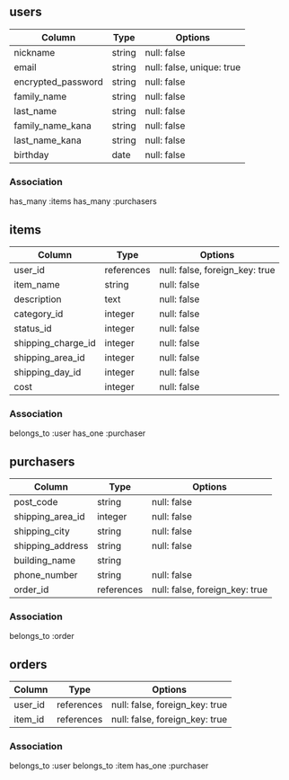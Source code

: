 ## users

|Column              |Type    |Options                    |
|--------------------|--------|---------------------------|
| nickname           | string | null: false               |
| email              | string | null: false, unique: true |
| encrypted_password | string | null: false               |
| family_name        | string | null: false               |
| last_name          | string | null: false               |
| family_name_kana   | string | null: false               |
| last_name_kana     | string | null: false               |
| birthday           | date   | null: false               |


### Association
has_many :items
has_many :purchasers


## items

|Column               |Type        |Options                         |
|---------------------|------------|--------------------------------|
| user_id             | references | null: false, foreign_key: true |
| item_name           | string     | null: false                    |
| description         | text       | null: false                    |
| category_id         | integer    | null: false                    |
| status_id           | integer    | null: false                    |
| shipping_charge_id  | integer    | null: false                    |
| shipping_area_id    | integer    | null: false                    |
| shipping_day_id     | integer    | null: false                    |
| cost                | integer    | null: false                    |

### Association
belongs_to :user
has_one :purchaser


## purchasers

|Column              |Type         |Options                         |
|--------------------|-------------|--------------------------------|
| post_code          | string      | null: false                    |
| shipping_area_id   | integer     | null: false                    |
| shipping_city      | string      | null: false                    |
| shipping_address   | string      | null: false                    |
| building_name      | string      |                                |
| phone_number       | string      | null: false                    |
| order_id           | references  | null: false, foreign_key: true |


### Association
belongs_to :order


## orders

|Column    |Type        |Options                         |
|----------|------------|--------------------------------|
| user_id  | references | null: false, foreign_key: true |
| item_id  | references | null: false, foreign_key: true |


### Association
belongs_to :user
belongs_to :item
has_one :purchaser